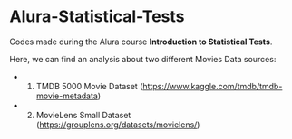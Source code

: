# Alura-Statistical-Tests
Codes made during the Alura course **Introduction to Statistical Tests**.

Here, we can find an analysis about two different Movies Data sources:

  * 1. TMDB 5000 Movie Dataset (https://www.kaggle.com/tmdb/tmdb-movie-metadata)
  * 2. MovieLens Small Dataset (https://grouplens.org/datasets/movielens/)
